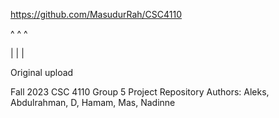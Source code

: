 https://github.com/MasudurRah/CSC4110

^ ^ ^

| | |

Original upload 

Fall 2023 CSC 4110 Group 5 Project Repository
Authors: Aleks, Abdulrahman, D, Hamam, Mas, Nadinne 
